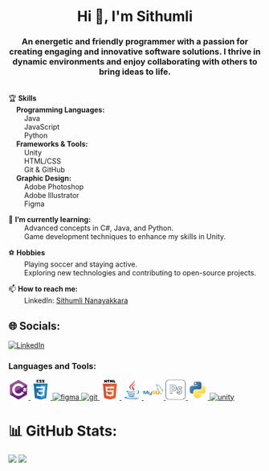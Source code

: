 <h1 align="center">Hi 👋, I'm Sithumli</h1>
<h3 align="center">An energetic and friendly programmer with a passion for creating engaging and innovative software solutions. I thrive in dynamic environments and enjoy collaborating with others to bring ideas to life.</h3>

<br>🏆 **Skills**<br>
&nbsp;&nbsp;&nbsp;&nbsp;**Programming Languages:**<br>
&nbsp;&nbsp;&nbsp;&nbsp;&nbsp;&nbsp;&nbsp;&nbsp;Java<br>
&nbsp;&nbsp;&nbsp;&nbsp;&nbsp;&nbsp;&nbsp;&nbsp;JavaScript<br>
&nbsp;&nbsp;&nbsp;&nbsp;&nbsp;&nbsp;&nbsp;&nbsp;Python<br>
&nbsp;&nbsp;&nbsp;&nbsp;**Frameworks & Tools:**<br>
&nbsp;&nbsp;&nbsp;&nbsp;&nbsp;&nbsp;&nbsp;&nbsp;Unity<br>
&nbsp;&nbsp;&nbsp;&nbsp;&nbsp;&nbsp;&nbsp;&nbsp;HTML/CSS<br>
&nbsp;&nbsp;&nbsp;&nbsp;&nbsp;&nbsp;&nbsp;&nbsp;Git & GitHub<br>
&nbsp;&nbsp;&nbsp;&nbsp;**Graphic Design:**<br>
&nbsp;&nbsp;&nbsp;&nbsp;&nbsp;&nbsp;&nbsp;&nbsp;Adobe Photoshop<br>
&nbsp;&nbsp;&nbsp;&nbsp;&nbsp;&nbsp;&nbsp;&nbsp;Adobe Illustrator<br>
&nbsp;&nbsp;&nbsp;&nbsp;&nbsp;&nbsp;&nbsp;&nbsp;Figma<br>

🌱 **I’m currently learning:**<br>
&nbsp;&nbsp;&nbsp;&nbsp;&nbsp;&nbsp;&nbsp;&nbsp;Advanced concepts in C#, Java, and Python.<br>
&nbsp;&nbsp;&nbsp;&nbsp;&nbsp;&nbsp;&nbsp;&nbsp;Game development techniques to enhance my skills in Unity.<br>

⚽ **Hobbies**<br>
&nbsp;&nbsp;&nbsp;&nbsp;&nbsp;&nbsp;&nbsp;&nbsp;Playing soccer and staying active.<br>
&nbsp;&nbsp;&nbsp;&nbsp;&nbsp;&nbsp;&nbsp;&nbsp;Exploring new technologies and contributing to open-source projects.<br>

📫 **How to reach me:**<br>
&nbsp;&nbsp;&nbsp;&nbsp;&nbsp;&nbsp;&nbsp;&nbsp;LinkedIn: [Sithumli Nanayakkara](https://www.linkedin.com/in/sithumli-nanayakkara-228486311/)

## 🌐 Socials:
[![LinkedIn](https://img.shields.io/badge/LinkedIn-%230077B5.svg?logo=linkedin&logoColor=white)](https://www.linkedin.com/in/sithumli-nanayakkara-228486311/) 

<h3 align="left">Languages and Tools:</h3>
<p align="left"> 
    <a href="https://www.w3schools.com/cs/" target="_blank" rel="noreferrer"> <img src="https://raw.githubusercontent.com/devicons/devicon/master/icons/csharp/csharp-original.svg" alt="csharp" width="40" height="40"/> </a> 
    <a href="https://www.w3schools.com/css/" target="_blank" rel="noreferrer"> <img src="https://raw.githubusercontent.com/devicons/devicon/master/icons/css3/css3-original-wordmark.svg" alt="css3" width="40" height="40"/> </a> 
    <a href="https://www.figma.com/" target="_blank" rel="noreferrer"> <img src="https://www.vectorlogo.zone/logos/figma/figma-icon.svg" alt="figma" width="40" height="40"/> </a> 
    <a href="https://git-scm.com/" target="_blank" rel="noreferrer"> <img src="https://www.vectorlogo.zone/logos/git-scm/git-scm-icon.svg" alt="git" width="40" height="40"/> </a> 
    <a href="https://www.w3.org/html/" target="_blank" rel="noreferrer"> <img src="https://raw.githubusercontent.com/devicons/devicon/master/icons/html5/html5-original-wordmark.svg" alt="html5" width="40" height="40"/> </a> 
    <a href="https://www.java.com" target="_blank" rel="noreferrer"> <img src="https://raw.githubusercontent.com/devicons/devicon/master/icons/java/java-original.svg" alt="java" width="40" height="40"/> </a> 
    <a href="https://www.mysql.com/" target="_blank" rel="noreferrer"> <img src="https://raw.githubusercontent.com/devicons/devicon/master/icons/mysql/mysql-original-wordmark.svg" alt="mysql" width="40" height="40"/> </a> 
    <a href="https://www.photoshop.com/en" target="_blank" rel="noreferrer"> <img src="https://raw.githubusercontent.com/devicons/devicon/master/icons/photoshop/photoshop-line.svg" alt="photoshop" width="40" height="40"/> </a> 
    <a href="https://www.python.org" target="_blank" rel="noreferrer"> <img src="https://raw.githubusercontent.com/devicons/devicon/master/icons/python/python-original.svg" alt="python" width="40" height="40"/> </a> 
    <a href="https://unity.com/" target="_blank" rel="noreferrer"> <img src="https://www.vectorlogo.zone/logos/unity3d/unity3d-icon.svg" alt="unity" width="40" height="40"/> </a> 
</p>

# 📊 GitHub Stats:
![](https://github-readme-stats.vercel.app/api?username=Sithumli&theme=transparent&hide_border=false&include_all_commits=false&count_private=false)
![](https://github-readme-streak-stats.herokuapp.com/?user=Sithumli&theme=transparent&hide_border=false)<br/>

